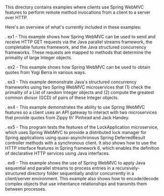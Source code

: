 This directory contains examples where clients use Spring WebMVC
features to perform remote method invocations from a client to a
server over HTTP.

Here's an overview of what's currently included in these examples:

. ex1 - This example shows how Spring WebMVC can be used to send and
        receive HTTP GET requests via the Java parallel streams
        framework, the completable futures framework, and the Java
        structured concurrency frameworks.  These requests are mapped
        to methods that determine the primality of large Integer
        objects.

. ex2 - This example shows how Spring WebMVC can be used to obtain
        quotes from Yogi Berra in various ways.

. ex3 - This example demonstrate Java's structured concurrency
        frameworks using two Spring WebMVC microservices that (1)
        check the primality of a List of random Integer objects and
        (2) compute the greatest common divisor (GCD) of pairs of
        these Integer objects.

. ex4 - This example demonstrates the ability to use Spring WebMVC
        features so a client uses an API gateway to interact with two
        microservices that provide quotes from Zippy th' Pinhead and
        Jack Handey.

. ex5 - This program tests the features of the LockApplication
        microservice, which uses Spring WebMVC to provide a
        distributed lock manager for Spring applications using
        quasi-asynchronous Spring DeferredResult controller methods
        with a synchronous client.  It also shows how to use the HTTP
        interface features in Spring framework 6, which enables the
        definition of declarative HTTP services using Java interfaces.

. ex6 - This example shows the use of Spring WebMVC to apply Java
        sequential and parallel streams to process entries in a
        recursively-structured directory folder sequentially and/or
        concurrently in a client/server environment.  This example
        also shows how to encode/decode complex objects that use
        inheritance relationships and transmits them between
        processes.


